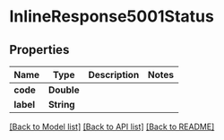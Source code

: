 # InlineResponse5001Status

## Properties
Name | Type | Description | Notes
------------ | ------------- | ------------- | -------------
**code** | **Double** |  | 
**label** | **String** |  | 

[[Back to Model list]](../README.md#documentation-for-models) [[Back to API list]](../README.md#documentation-for-api-endpoints) [[Back to README]](../README.md)


